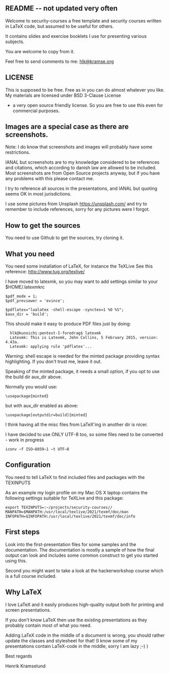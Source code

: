

## README -- not updated very often

Welcome to security-courses a free template and security courses
written in LaTeX code, but assumed to be useful for others.

It contains slides and exercise booklets I use for presenting various subjects.

You are welcome to copy from it.

Feel free to send comments to me: hlk@kramse.org


## LICENSE

This is supposed to be free. Free as in you can do almost
whatever you like. My materials are licensed under BSD 3-Clause License
- a very open source friendly license. So you are free to use this
even for commercial purposes.

## Images are a special case as there are screenshots.

Note: I do know that screenshots and images will probably have some restrictions.

IANAL but screenshots are to my knowledge considered to be references and
citations, which according to danish law are allowed to be included. Most
screenshots are from Open Source projects anyway, but if you have any problems
with this please contact me.

I try to reference all sources in the presentations, and IANAL but quoting seems OK in most jurisdictions.

I use some pictures from Unsplash https://unsplash.com/ and try to remember to include references, sorry for any pictures were I forgot.


## How to get the sources
You need to use Github to get the sources, try cloning it.

## What you need

You need some installation of LaTeX, for instance the TeXLive
See this reference: http://www.tug.org/texlive/

I have moved to latexmk, so you may want to add settings similar to your $HOME/.latexmkrc

```
$pdf_mode = 1;
$pdf_previewer = 'evince';

$pdflatex="lualatex -shell-escape -synctex=1 %O %S";
$aux_dir = 'build';
```

This should make it easy to produce PDF files just by doing:
```
  hlk@kunoichi:pentest-I-foredrag$ latexmk
  Latexmk: This is Latexmk, John Collins, 5 February 2015, version: 4.43a.
  Latexmk: applying rule 'pdflatex'...
```

Warning: shell escape is needed for the minted package providing syntax highlighting. If you don't trust me, leave it out.

Speaking of the minted package, it needs a small option, if you opt to use the build dir aux_dir above.

Normally you would use:
```
\usepackage{minted}
```

but with aux_dir enabled as above:
```
\usepackage[outputdir=build]{minted}
```

I think having all the misc files from LaTeX'ing in another dir is nicer.

I have decided to use ONLY UTF-8 too, so some files need to be converted - work in progress
```
iconv −f ISO−8859−1 −t UTF−8
```


## Configuration
You need to tell LaTeX to find included files and packages
with the TEXINPUTS

As an example my login profile on my Mac OS X laptop contains
the following settings suitable for TeXLive and this package:
```
export TEXINPUTS=:~/projects/security-courses//
MANPATH=$MANPATH:/usr/local/texlive/2021/texmf/doc/man
INFOPATH=$INFOPATH:/usr/local/texlive/2021/texmf/doc/info
```


## First steps

Look into the first-presentation files for some samples and
the documentation. The documentation is mostly a sample
of how the final output can look and includes some
common construct to get you started using this.

Second you might want to take a look at the hackerworkshop
course which is a full course included.

## Why LaTeX

I love LaTeX and it easily produces high-quality output
both for printing and screen presentations.

If you don't know LaTeX then use the existing presentations
as they probably contain most of what you need.

Adding LaTeX code in the middle of a document is wrong,
you should rather update the classes and stylesheet for that!
(I know some of my presentations contain LaTeX-code in the
middle, sorry I am lazy ;-) )



Best regards

Henrik Kramselund
